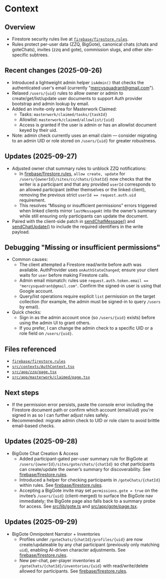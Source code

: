# Context

## Overview
- Firestore security rules live at [`firebase/firestore.rules`](firebase/firestore.rules:1).
- Rules protect per-user data (ZZQ, BigGote), canonical chats (chats and goteChats), invites (zzq and gote), commission slugs, and other site-specific subtrees.

## Recent changes (2025-09-26)
- Introduced a lightweight admin helper `isAdmin()` that checks the authenticated user's email (currently "mercysquadrant@gmail.com").
- Relaxed `/users/{uid}` rules to allow owner or admin to create/get/list/update user documents to support Auth provider bootstrap and admin lookup by email.
- Added an invite-only area for Masterwork Claimed:
  - Tasks: `masterwork/claimed/tasks/{taskId}`
  - Allowlist: `masterwork/claimed/allowlist/{uid}`
  - Access is granted if the user is admin or has an allowlist document keyed by their uid.
- Note: admin check currently uses an email claim — consider migrating to an admin UID or role stored on `/users/{uid}` for greater robustness.

## Updates (2025-09-27)
- Adjusted owner chat summary rules to unblock ZZQ notifications:
  - In [firebase/firestore.rules](firebase/firestore.rules:131), `allow create, update` for `/users/{ownerId}/sites/cc/chats/{chatId}` now checks that the writer is a participant and that any provided `userId` corresponds to an allowed participant (either themselves or the linked client), removing the previous strict `userId == request.auth.uid` requirement.
  - This resolves “Missing or insufficient permissions” errors triggered when linked clients mirror `lastMessageAt` into the owner’s summary while still ensuring only participants can update the document.
- Paired with the client-side patch in [sendChatMessage()](src/lib/linking.ts:283) and [sendChatUpdate()](src/lib/linking.ts:347) to include the required identifiers in the write payload.
## Debugging "Missing or insufficient permissions"
- Common causes:
  - The client attempted a Firestore read/write before auth was available. AuthProvider uses `onAuthStateChanged`; ensure your client waits for `user` before making Firestore calls.
  - Admin email mismatch: rules use `request.auth.token.email == "mercysquadrant@gmail.com"`. Confirm the signed-in user is using that Google account.
  - Query/list operations require explicit `list` permission on the target collection (for example, the admin must be signed-in to query `/users` by email).
- Quick checks:
  - Sign in as the admin account once (so `/users/{uid}` exists) before using the admin UI to grant others.
  - If you prefer, I can change the admin check to a specific UID or a role field on `/users/{uid}`.

## Files referenced
- [`firebase/firestore.rules`](firebase/firestore.rules:1)
- [`src/contexts/AuthContext.tsx`](src/contexts/AuthContext.tsx:1)
- [`src/app/zzq/page.tsx`](src/app/zzq/page.tsx:1)
- [`src/app/masterwork/claimed/page.tsx`](src/app/masterwork/claimed/page.tsx:1)

## Next steps
- If the permission error persists, paste the console error including the Firestore document path or confirm which account (email/uid) you're signed in as so I can further adjust rules safely.
- Recommended: migrate admin check to UID or role claim to avoid brittle email-based checks.

## Updates (2025-09-28)
- BigGote Chat Creation & Access
  - Added participant-gated per-user summary rule for BigGote at `/users/{ownerId}/sites/gote/chats/{chatId}` so chat participants can create/update the owner’s summary for discoverability. See [firebase/firestore.rules](firebase/firestore.rules).
  - Introduced a helper for checking participants in `/goteChats/{chatId}` within rules. See [firebase/firestore.rules](firebase/firestore.rules).
  - Accepting a BigGote invite may set `permissions.gote = true` on the invitee’s `/users/{uid}` (client-merged) to surface the BigGote nav immediately; the BigGote page also falls back to a summary probe for access. See [src/lib/gote.ts](src/lib/gote.ts) and [src/app/gote/page.tsx](src/app/gote/page.tsx).

## Updates (2025-09-29)
- BigGote Omnipotent Narrator + Inventories
  - Profiles under `/goteChats/{chatId}/profiles/{uid}` are now create/updateable by any chat participant (previously only matching `uid`), enabling AI-driven character adjustments. See [firebase/firestore.rules](firebase/firestore.rules:192).
  - New per-chat, per-player inventories at `/goteChats/{chatId}/inventories/{uid}` with read/write/delete allowed for participants. See [firebase/firestore.rules](firebase/firestore.rules:204).